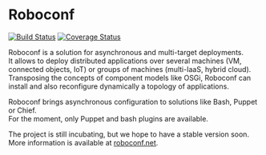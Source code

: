# Roboconf 
[![Build Status](http://travis-ci.org/roboconf/roboconf.png?branch=master)](http://travis-ci.org/roboconf/roboconf)
[![Coverage Status](http://coveralls.io/repos/roboconf/roboconf/badge.png)](http://coveralls.io/r/roboconf/roboconf)


Roboconf is a solution for asynchronous and multi-target deployments.  
It allows to deploy distributed applications over several machines (VM, connected objects, IoT) or
groups of machines (multi-IaaS, hybrid cloud). Transposing the concepts of component models like OSGi,
Roboconf can install and also reconfigure dynamically a topology of applications.

Roboconf brings asynchronous configuration to solutions like Bash, Puppet or Chief.  
For the moment, only Puppet and bash plugins are available.

The project is still incubating, but we hope to have a stable version soon.  
More information is available at [roboconf.net](http://roboconf.github.io/en/index.html).
